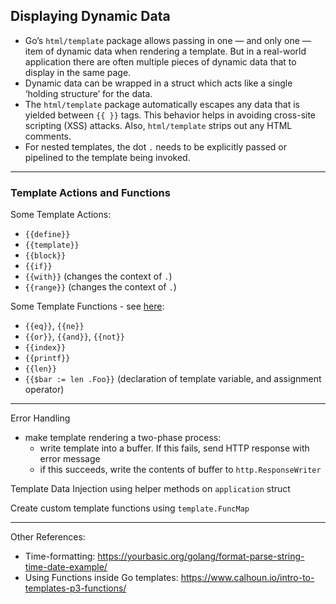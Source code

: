 ## Displaying Dynamic Data

- Go’s `html/template` package allows passing in one — and only one — item of dynamic data when rendering a template. But in a real-world application there are often multiple pieces of dynamic data that to display in the same page.
- Dynamic data can be wrapped in a struct which acts like a single ‘holding structure’ for the data.
- The `html/template` package automatically escapes any data that is yielded between `{{ }}` tags. This behavior helps in avoiding cross-site scripting (XSS) attacks. Also, `html/template` strips out any HTML comments.
- For nested templates, the dot `.` needs to be explicitly passed or pipelined to the template being invoked.

---
### Template Actions and Functions

Some Template Actions:
- `{{define}}`
- `{{template}}`
- `{{block}}`
- `{{if}}`
- `{{with}}` (changes the context of `.`)
- `{{range}}` (changes the context of `.`)

Some Template Functions - see [here](https://golang.org/pkg/text/template/#hdr-Functions):
- `{{eq}}`, `{{ne}}`
- `{{or}}`, `{{and}}`, `{{not}}`
- `{{index}}`
- `{{printf}}`
- `{{len}}`
- `{{$bar := len .Foo}}` (declaration of template variable, and assignment operator)


---

Error Handling
- make template rendering a two-phase process:
  - write template into a buffer. If this fails, send HTTP response with error message
  - if this succeeds, write the contents of buffer to `http.ResponseWriter`


Template Data Injection using helper methods on `application` struct

Create custom template functions using `template.FuncMap`

---

Other References:
- Time-formatting: https://yourbasic.org/golang/format-parse-string-time-date-example/
- Using Functions inside Go templates: https://www.calhoun.io/intro-to-templates-p3-functions/
